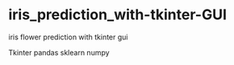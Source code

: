 # iris_prediction_with-tkinter-GUI
iris flower prediction with tkinter gui

Tkinter
pandas
sklearn
numpy
